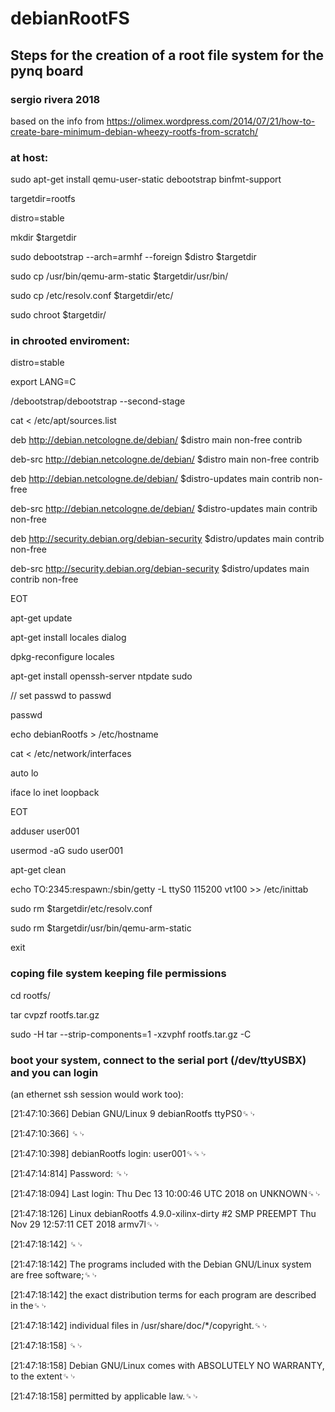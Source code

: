# debianRootFS
## Steps for the creation of a root file system for the pynq board

### sergio rivera 2018

based on the info from https://olimex.wordpress.com/2014/07/21/how-to-create-bare-minimum-debian-wheezy-rootfs-from-scratch/

### at host:

sudo apt-get install qemu-user-static debootstrap binfmt-support

targetdir=rootfs

distro=stable

mkdir $targetdir

sudo debootstrap --arch=armhf --foreign $distro $targetdir

sudo cp /usr/bin/qemu-arm-static $targetdir/usr/bin/

sudo cp /etc/resolv.conf $targetdir/etc/

sudo chroot $targetdir/



### in chrooted enviroment:

distro=stable

export LANG=C

/debootstrap/debootstrap --second-stage

cat <<EOT > /etc/apt/sources.list

deb http://debian.netcologne.de/debian/ $distro main non-free contrib

deb-src http://debian.netcologne.de/debian/ $distro main non-free contrib

deb http://debian.netcologne.de/debian/ $distro-updates main contrib non-free

deb-src http://debian.netcologne.de/debian/ $distro-updates main contrib non-free

deb http://security.debian.org/debian-security $distro/updates main contrib non-free

deb-src http://security.debian.org/debian-security $distro/updates main contrib non-free

EOT

apt-get update

apt-get install locales dialog

dpkg-reconfigure locales

apt-get install openssh-server ntpdate sudo

// set passwd to passwd

passwd

echo debianRootfs > /etc/hostname

cat <<EOT > /etc/network/interfaces

auto lo

iface lo inet loopback

EOT





adduser user001

usermod -aG sudo user001



apt-get clean

echo TO:2345:respawn:/sbin/getty -L ttyS0 115200 vt100 >> /etc/inittab

sudo rm $targetdir/etc/resolv.conf

sudo rm $targetdir/usr/bin/qemu-arm-static



exit



### coping file system keeping file permissions

cd rootfs/

tar cvpzf rootfs.tar.gz

sudo -H tar --strip-components=1 -xzvphf rootfs.tar.gz -C <SD Mount Point Directory>




### boot your system, connect to the serial port (/dev/ttyUSBX) and you can login

(an ethernet ssh session would work too):



[21:47:10:366] Debian GNU/Linux 9 debianRootfs ttyPS0␍␊

[21:47:10:366] ␍␊

[21:47:10:398] debianRootfs login: user001␍␍␊

[21:47:14:814] Password: ␍␊

[21:47:18:094] Last login: Thu Dec 13 10:00:46 UTC 2018 on UNKNOWN␍␊

[21:47:18:126] Linux debianRootfs 4.9.0-xilinx-dirty #2 SMP PREEMPT Thu Nov 29 12:57:11 CET 2018 armv7l␍␊

[21:47:18:142] ␍␊

[21:47:18:142] The programs included with the Debian GNU/Linux system are free software;␍␊

[21:47:18:142] the exact distribution terms for each program are described in the␍␊

[21:47:18:142] individual files in /usr/share/doc/*/copyright.␍␊

[21:47:18:158] ␍␊

[21:47:18:158] Debian GNU/Linux comes with ABSOLUTELY NO WARRANTY, to the extent␍␊

[21:47:18:158] permitted by applicable law.␍␊

